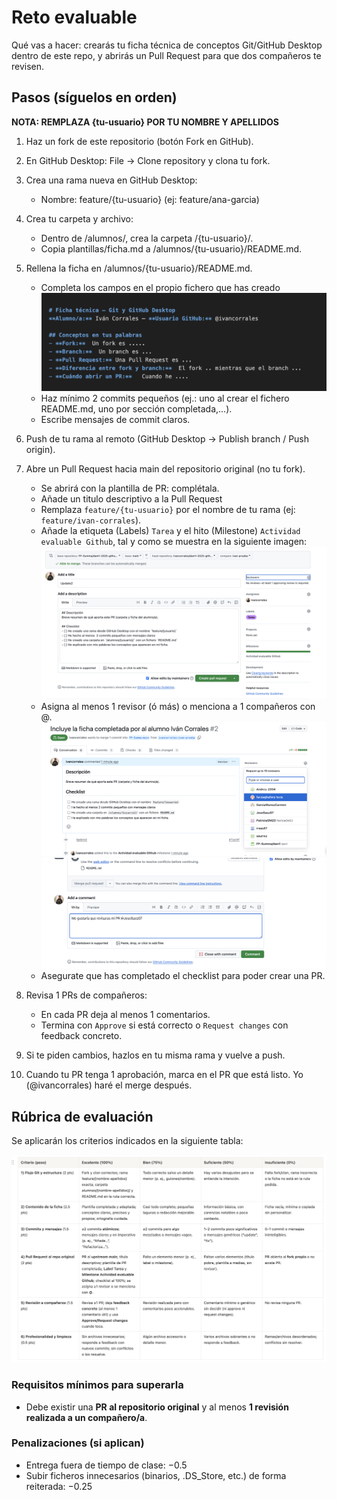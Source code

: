 # Reto evaluable

Qué vas a hacer: crearás tu ficha técnica de conceptos Git/GitHub Desktop dentro de este repo, y abrirás un Pull Request para que dos compañeros te revisen.


## Pasos (síguelos en orden)

**NOTA: REMPLAZA {tu-usuario} POR TU NOMBRE Y APELLIDOS**

1.	Haz un fork de este repositorio (botón Fork en GitHub).
2.	En GitHub Desktop: File → Clone repository y clona tu fork.
3.	Crea una rama nueva en GitHub Desktop:
    *	Nombre: feature/{tu-usuario} (ej: feature/ana-garcia)
4.	Crea tu carpeta y archivo:
	*	Dentro de /alumnos/, crea la carpeta /{tu-usuario}/.
	*	Copia plantillas/ficha.md a /alumnos/{tu-usuario}/README.md.
5.	Rellena la ficha en /alumnos/{tu-usuario}/README.md.
    *   Completa los campos en el propio fichero que has creado
        ![screenshot](assets/fillFicha.png)
	*	Haz mínimo 2 commits pequeños (ej.: uno al crear el fichero README.md,  uno por sección completada,...).
	*	Escribe mensajes de commit claros.
6.	Push de tu rama al remoto (GitHub Desktop → Publish branch / Push origin).
7.	Abre un Pull Request hacia main del repositorio original (no tu fork).
	*	Se abrirá con la plantilla de PR: complétala.
    *   Añade un titulo descriptivo a la Pull Request
    *   Remplaza `feature/{tu-usuario}` por el nombre de tu rama (ej: `feature/ivan-corrales`).
	*	Añade la etiqueta (Labels) `Tarea` y el hito (Milestone) `Actividad evaluable Github`, tal y como se muestra en la siguiente imagen:
    ![screenshot](assets/createPR.png)
	*	Asigna al menos 1 revisor (ó más) o menciona a 1 compañeros con @.
    ![screenshot](assets/addReviewers.png)
    ![screenshot](assets/addReviewers2.png)
    *  Asegurate que has completado el checklist para poder crear una PR.
    
8.	Revisa 1 PRs de compañeros:
	*	En cada PR deja al menos 1 comentarios.
	*	Termina con `Approve` si está correcto o `Request changes` con feedback concreto.
9.	Si te piden cambios, hazlos en tu misma rama y vuelve a push.
10.	Cuando tu PR tenga 1 aprobación, marca en el PR que está listo. Yo (@ivancorrales) haré el merge después.


## Rúbrica de evaluación
Se aplicarán los criterios indicados en la siguiente tabla:

![screenshot](assets/rubrica.png)

### **Requisitos mínimos para superarla**

- Debe existir una **PR al repositorio original** y al menos **1 revisión realizada a un compañero/a**.

### **Penalizaciones (si aplican)**
- Entrega fuera de tiempo de clase: −0.5
- Subir ficheros innecesarios (binarios, .DS_Store, etc.) de forma reiterada: −0.25